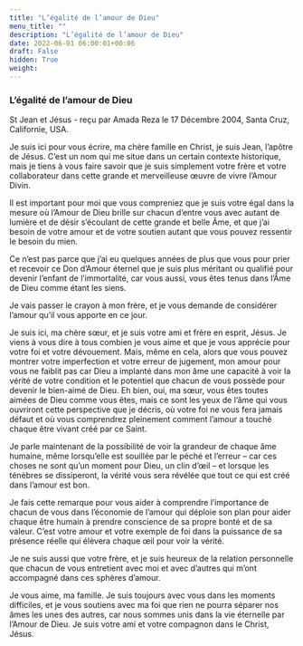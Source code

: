 ```yaml
---
title: "L’égalité de l’amour de Dieu"
menu_title: ""
description: "L’égalité de l’amour de Dieu"
date: 2022-06-01 06:00:01+00:06
draft: False
hidden: True
weight:
---
```

### L’égalité de l’amour de Dieu

St Jean et Jésus - reçu par Amada Reza le 17 Décembre 2004, Santa Cruz, Californie, USA.

Je suis ici pour vous écrire, ma chère famille en Christ, je suis Jean, l’apôtre de Jésus. C’est un nom qui me situe dans un certain contexte historique, mais je tiens à vous faire savoir que je suis simplement votre frère et votre collaborateur dans cette grande et merveilleuse œuvre de vivre l’Amour Divin.

Il est important pour moi que vous compreniez que je suis votre égal dans la mesure où l’Amour de Dieu brille sur chacun d’entre vous avec autant de lumière et de désir s’écoulant de cette grande et belle Âme, et que j’ai besoin de votre amour et de votre soutien autant que vous pouvez ressentir le besoin du mien.

Ce n’est pas parce que j’ai eu quelques années de plus que vous pour prier et recevoir ce Don d’Amour éternel que je suis plus méritant ou qualifié pour devenir l’enfant de l’immortalité, car vous aussi, vous êtes tenus dans l’Âme de Dieu comme étant les siens.

Je vais passer le crayon à mon frère, et je vous demande de considérer l’amour qu’il vous apporte en ce jour.

Je suis ici, ma chère sœur, et je suis votre ami et frère en esprit, Jésus. Je viens à vous dire à tous combien je vous aime et que je vous apprécie pour votre foi et votre dévouement. Mais, même en cela, alors que vous pouvez montrer votre imperfection et votre erreur de jugement, mon amour pour vous ne faiblit pas car Dieu a implanté dans mon âme une capacité à voir la vérité de votre condition et le potentiel que chacun de vous possède pour devenir le bien-aimé de Dieu. Eh bien, oui, ma sœur, vous êtes toutes aimées de Dieu comme vous êtes, mais ce sont les yeux de l’âme qui vous ouvriront cette perspective que je décris, où votre foi ne vous fera jamais défaut et où vous comprendrez pleinement comment l’amour a touché chaque être vivant créé par ce Saint.

Je parle maintenant de la possibilité de voir la grandeur de chaque âme humaine, même lorsqu’elle est souillée par le péché et l’erreur – car ces choses ne sont qu’un moment pour Dieu, un clin d’œil – et lorsque les ténèbres se dissiperont, la vérité vous sera révélée que tout ce qui est créé dans l’amour est bon.

Je fais cette remarque pour vous aider à comprendre l’importance de chacun de vous dans l’économie de l’amour qui déploie son plan pour aider chaque être humain à prendre conscience de sa propre bonté et de sa valeur. C’est votre amour et votre exemple de foi dans la puissance de sa présence réelle qui élèvera chaque œil pour voir la vérité.

Je ne suis aussi que votre frère, et je suis heureux de la relation personnelle que chacun de vous entretient avec moi et avec d’autres qui m’ont accompagné dans ces sphères d’amour.

Je vous aime, ma famille. Je suis toujours avec vous dans les moments difficiles, et je vous soutiens avec ma foi que rien ne pourra séparer nos âmes les unes des autres, car nous sommes unis dans la vie éternelle par l’Amour de Dieu. Je suis votre ami et votre compagnon dans le Christ, Jésus.